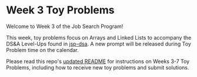 # Week 3 Toy Problems

Welcome to Week 3 of the Job Search Program!

This week, toy problems focus on Arrays and Linked Lists to accompany the DS&A Level-Ups found in [jsp-dsa](https://github.com/hackreactor/jsp-dsa). A new prompt will be released during Toy Problem time on the calendar.

Please read this repo's [updated README](https://github.com/hackreactor/jsp2-toy-problems) for instructions on Weeks 3-7 Toy Problems, including how to receive new toy problems and submit solutions.
